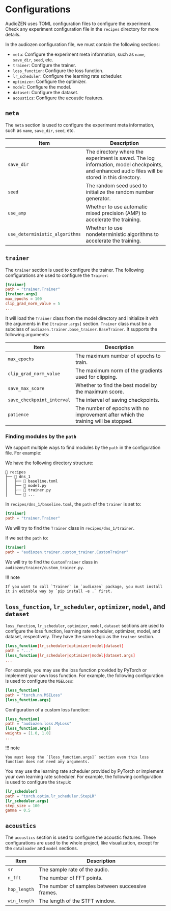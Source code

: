 # Configurations

AudioZEN uses TOML configuration files to configure the experiment. Check any experiment configuration file in the `recipes` directory for more details.

In the audiozen configuration file, we must contain the following sections:

- `meta`: Configure the experiment meta information, such as `name`, `save_dir`, `seed`, etc.
- `trainer`: Configure the trainer.
- `loss_function`: Configure the loss function.
- `lr_scheduler`: Configure the learning rate scheduler.
- `optimizer`: Configure the optimizer.
- `model`: Configure the model.
- `dataset`: Configure the dataset.
- `acoustics`: Configure the acoustic features.

## `meta`

The `meta` section is used to configure the experiment meta information, such as `name`, `save_dir`, `seed`, etc.

| Item                           | Description                                                                                                                                     |
| ------------------------------ | ----------------------------------------------------------------------------------------------------------------------------------------------- |
| `save_dir`                     | The directory where the experiment is saved. The log information, model checkpoints, and enhanced audio files will be stored in this directory. |
| `seed`                         | The random seed used to initialize the random number generator.                                                                                 |
| `use_amp`                      | Whether to use automatic mixed precision (AMP) to accelerate the training.                                                                      |
| `use_deterministic_algorithms` | Whether to use nondeterministic algorithms to accelerate the training.                                                                          |

## `trainer`

The `trainer` section is used to configure the trainer. The following configurations are used to configure the `Trainer`:

```toml
[trainer]
path = "trainer.Trainer"
[trainer.args]
max_epochs = 100
clip_grad_norm_value = 5
...
```

It will load the `Trainer` class from the model directory and initialize it with the arguments in the `[trainer.args]` section.
`Trainer` class must be a subclass of `audiozen.trainer.base_trainer.BaseTrainer`. It supports the following arguments:

| Item                       | Description                                                                        |
| -------------------------- | ---------------------------------------------------------------------------------- |
| `max_epochs`               | The maximum number of epochs to train.                                             |
| `clip_grad_norm_value`     | The maximum norm of the gradients used for clipping.                               |
| `save_max_score`           | Whether to find the best model by the maximum score.                               |
| `save_checkpoint_interval` | The interval of saving checkpoints.                                                |
| `patience`                 | The number of epochs with no improvement after which the training will be stopped. |

### Finding modules by the `path`

We support multiple ways to find modules by the `path` in the configuration file. For example:

We have the following directory structure:

```
📁 recipes
├── 📁 dns_1
│   ├── 📄 baseline.toml
│   ├── 📄 model.py
│   ├── 📄 trainer.py
│   └── 📄 ...
```

In `recipes/dns_1/baseline.toml`, the `path` of the `trainer` is set to:

```toml
[trainer]
path = "trainer.Trainer"
```

We will try to find the `Trainer` class in `recipes/dns_1/trainer`.

If we set the `path` to:

```toml
[trainer]
path = "audiozen.trainer.custom_trainer.CustomTrainer"
```

We will try to find the `CustomTrainer` class in `audiozen/trainer/custom_trainer.py`.


!!! note

    If you want to call `Trainer` in `audiozen` package, you must install it in editable way by `pip install -e .` first.

## `loss_function`, `lr_scheduler`, `optimizer`, `model`, and `dataset`

`loss_function`, `lr_scheduler`, `optimizer`, `model`, `dataset` sections are used to configure the loss function, learning rate scheduler, optimizer, model, and dataset, respectively.
They have the same logic as the `trainer` section.

```toml
[loss_function|lr_scheduler|optimizer|model|dataset]
path = "..."
[loss_function|lr_scheduler|optimizer|model|dataset.args]
...
```

For example, you may use the loss function provided by PyTorch or implement your own loss function. For example, the following configuration is used to configure the `MSELoss`:

```toml
[loss_function]
path = "torch.nn.MSELoss"
[loss_function.args]
```

Configuration of a custom loss function:

```toml
[loss_function]
path = "audiozen.loss.MyLoss"
[loss_function.args]
weights = [1.0, 1.0]
...
```

!!! note

    You must keep the `[loss_function.args]` section even this loss function does not need any arguments.

You may use the learning rate scheduler provided by PyTorch or implement your own learning rate scheduler. For example, the following configuration is used to configure the `StepLR`:

```toml
[lr_scheduler]
path = "torch.optim.lr_scheduler.StepLR"
[lr_scheduler.args]
step_size = 100
gamma = 0.5
```

## `acoustics`

The `acoustics` section is used to configure the acoustic features.
These configurations are used to the whole project, like visualization, except for the `dataloader` and `model` sections.

| Item         | Description                                      |
| ------------ | ------------------------------------------------ |
| `sr`         | The sample rate of the audio.                    |
| `n_fft`      | The number of FFT points.                        |
| `hop_length` | The number of samples between successive frames. |
| `win_length` | The length of the STFT window.                   |
